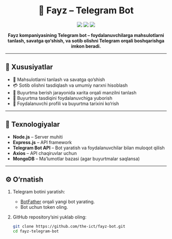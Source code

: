 <h1 align="center">🤖 Fayz – Telegram Bot</h1>

<p align="center">
  <img src="https://img.shields.io/badge/Node.js-18-green?style=for-the-badge&logo=node.js" />
  <img src="https://img.shields.io/badge/Telegram%20Bot-blue?style=for-the-badge&logo=telegram" />
  <img src="https://img.shields.io/badge/Express.js-black?style=for-the-badge&logo=express" />
</p>

<p align="center"><strong>
Fayz kompaniyasining Telegram bot – foydalanuvchilarga mahsulotlarni tanlash, savatga qo‘shish, va sotib olishni Telegram orqali boshqarishga imkon beradi.
</strong></p>

---

## 🔑 Xususiyatlar

- 🛒 Mahsulotlarni tanlash va savatga qo‘shish
- 💳 Sotib olishni tasdiqlash va umumiy narxni hisoblash
- 📍 Buyurtma berish jarayonida xarita orqali manzilni tanlash
- 🔔 Buyurtma tasdiqini foydalanuvchiga yuborish
- 👤 Foydalanuvchi profili va buyurtma tarixini ko‘rish

---

## 🚀 Texnologiyalar

- **Node.js** – Server muhiti
- **Express.js** – API framework
- **Telegram Bot API** – Bot yaratish va foydalanuvchilar bilan muloqot qilish
- **Axios** – API chaqiruvlar uchun
- **MongoDB** – Ma’lumotlar bazasi (agar buyurtmalar saqlansa)

---

## ⚙️ O‘rnatish

1. Telegram botini yaratish:
   - [BotFather](https://core.telegram.org/bots#botfather) orqali yangi bot yarating.
   - Bot uchun token oling.

2. GitHub repository’sini yuklab oling:
   ```bash
   git clone https://github.com/the-ict/fayz-bot.git
   cd fayz-telegram-bot
